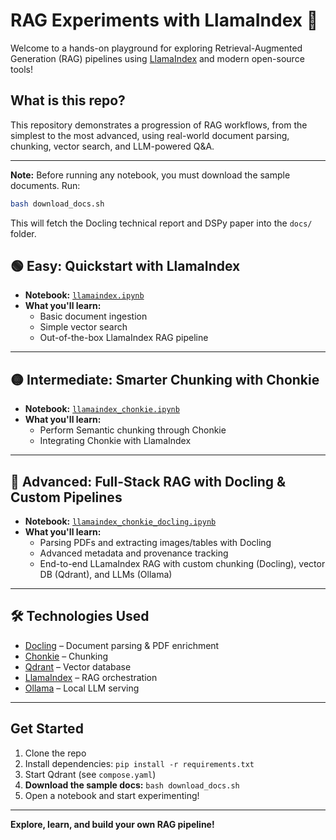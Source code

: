 # RAG Experiments with LlamaIndex 🚀

Welcome to a hands-on playground for exploring Retrieval-Augmented Generation (RAG) pipelines using [LlamaIndex](https://github.com/jerryjliu/llama_index) and modern open-source tools!

## What is this repo?
This repository demonstrates a progression of RAG workflows, from the simplest to the most advanced, using real-world document parsing, chunking, vector search, and LLM-powered Q&A.

---

**Note:** Before running any notebook, you must download the sample documents. Run:
 ```sh
 bash download_docs.sh
 ```
 This will fetch the Docling technical report and DSPy paper into the `docs/` folder.


## 🟢 Easy: Quickstart with LlamaIndex
- **Notebook:** [`llamaindex.ipynb`](llamaindex.ipynb)
- **What you'll learn:**
  - Basic document ingestion
  - Simple vector search
  - Out-of-the-box LlamaIndex RAG pipeline

---

## 🟡 Intermediate: Smarter Chunking with Chonkie
- **Notebook:** [`llamaindex_chonkie.ipynb`](llamaindex_chonkie.ipynb)
- **What you'll learn:**
    - Perform Semantic chunking through Chonkie 
    - Integrating Chonkie with LlamaIndex

---

## 🔴 Advanced: Full-Stack RAG with Docling & Custom Pipelines
- **Notebook:** [`llamaindex_chonkie_docling.ipynb`](llamaindex_chonkie_docling.ipynb)
- **What you'll learn:**
  - Parsing PDFs and extracting images/tables with Docling
  - Advanced metadata and provenance tracking
  - End-to-end LLamaIndex RAG with custom chunking (Docling), vector DB (Qdrant), and LLMs (Ollama)

---

## 🛠️ Technologies Used
- [Docling](https://docling-project.github.io/docling/) – Document parsing & PDF enrichment
- [Chonkie](https://chonkie.ai/) – Chunking
- [Qdrant](https://qdrant.tech/) – Vector database
- [LlamaIndex](https://github.com/jerryjliu/llama_index) – RAG orchestration
- [Ollama](https://ollama.com/) – Local LLM serving

---

## Get Started
1. Clone the repo
2. Install dependencies: `pip install -r requirements.txt`
3. Start Qdrant (see `compose.yaml`)
4. **Download the sample docs:** `bash download_docs.sh`
5. Open a notebook and start experimenting!

---

**Explore, learn, and build your own RAG pipeline!**
